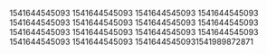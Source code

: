 1541644545093
1541644545093
1541644545093
1541644545093
1541644545093
1541644545093
1541644545093
1541644545093
1541644545093
1541644545093
1541644545093
1541644545093
1541644545093
1541644545093
15416445450931541989872871